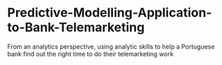 # Predictive-Modelling-Application-to-Bank-Telemarketing
From an analytics perspective, using analytic skills to help a Portuguese bank find out the right time to do their telemarketing work

